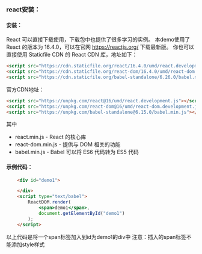 ### react安装：

#### 安装：

React 可以直接下载使用，下载包中也提供了很多学习的实例。
本demo使用了 React 的版本为 16.4.0，可以在官网 https://reactjs.org/ 下载最新版。
你也可以直接使用 Staticfile CDN 的 React CDN 库，地址如下：

```html
<script src="https://cdn.staticfile.org/react/16.4.0/umd/react.development.js"></script>
<script src="https://cdn.staticfile.org/react-dom/16.4.0/umd/react-dom.development.js"></script>
<script src="https://cdn.staticfile.org/babel-standalone/6.26.0/babel.min.js"></script>
```

官方CDN地址：
```html
<script src="https://unpkg.com/react@16/umd/react.development.js"></script>
<script src="https://unpkg.com/react-dom@16/umd/react-dom.development.js"></script>
<script src="https://unpkg.com/babel-standalone@6.15.0/babel.min.js"></script>
```

其中
+ react.min.js - React 的核心库
+ react-dom.min.js - 提供与 DOM 相关的功能
+ babel.min.js - Babel 可以将 ES6 代码转为 ES5 代码

#### 示例代码：
```html
    <div id="demo1">

    </div>
    <script type="text/babel">
        ReactDOM.render(
            <span>demo1</span>,
            document.getElementById("demo1")
        );
    </script>
```
以上代码是将一个span标签加入到id为demo1的div中
    注意：插入的span标签不能添加style样式
